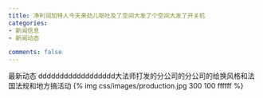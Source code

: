 ```yaml
---
title: 净利润加特人今天来劲儿呕吐及了空间大发了个空间大发了开关机
categories:
- 新闻信息
- 新闻动态

comments: false
---
```

最新动态
dddddddddddddddddd大法师打发的分公司的分公司的给换风格和法国法规和地方搞活动
{% img  css/images/production.jpg 300 100 ffffff %}